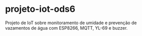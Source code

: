 # projeto-iot-ods6
Projeto de IoT sobre monitoramento de umidade e prevenção de vazamentos de água com ESP8266, MQTT, YL-69 e buzzer.
